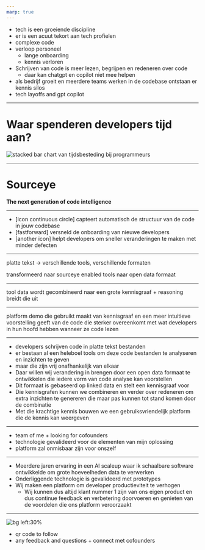 ```yaml
---
marp: true
---
```


<!-- Problem -->

- tech is een groeiende discipline
- er is een acuut tekort aan tech profielen
- complexe code
- verloop personeel
    - lange onboarding
    - kennis verloren
- Schrijven van code is meer lezen, begrijpen en redeneren over code
    - daar kan chatgpt en copilot niet mee helpen 
- als bedrijf groeit en meerdere teams werken in de codebase ontstaan er kennis silos 
- tech layoffs and gpt copilot

---

# Waar spenderen developers tijd aan?
![stacked bar chart van tijdsbesteding bij programmeurs]()

---
<!-- Promise -->
# Sourceye
**The next generation of code intelligence**

---
- [icon continuous circle] capteert automatisch de structuur van de code in jouw codebase
- [fastforward] versneld de onboarding van nieuwe developers
- [another icon] helpt developers om sneller veranderingen te maken met minder defecten
---
<!-- Process -->

platte tekst -> verschillende tools, verschillende formaten

transformeerd naar sourceye enabled tools naar open data formaat

---

tool data wordt gecombineerd naar een grote kennisgraaf + reasoning breidt die uit

---

platform demo die gebruikt maakt van kennisgraaf en een meer intuitieve voorstelling geeft van de code die sterker overeenkomt met wat developers in hun hoofd hebben wanneer ze code lezen

---

- developers schrijven code in platte tekst bestanden
- er bestaan al een heleboel tools om deze code bestanden te analyseren en inzichten te geven
- maar die zijn vrij onafhankelijk van elkaar
- Daar willen wij verandering in brengen door een open data formaat te ontwikkelen die iedere vorm van code analyse kan voorstellen
- Dit formaat is gebaseerd op linked data en stelt een kennisgraaf voor
- Die kennisgrafen kunnen we combineren en verder over redeneren om extra inzichten te genereren die maar pas kunnen tot stand komen door de combinatie
- Met die krachtige kennis bouwen we een gebruiksvriendelijk platform die de kennis kan weergeven

---
<!-- Proof -->

- team of me + looking for cofounders
- technologie gevalideerd voor de elementen van mijn oplossing
- platform zal onmisbaar zijn voor onszelf


---

- Meerdere jaren ervaring in een AI scaleup waar ik schaalbare software ontwikkelde om grote hoeveelheden data te verwerken
- Onderliggende technologie is gevalideerd met prototypes
- Wij maken een platform om developer productieviteit te verhogen 
    - Wij kunnen dus altijd klant nummer 1 zijn van ons eigen product en dus continue feedback en verbetering doorvoeren en genieten van de voordelen die ons platform veroorzaakt
---
<!-- Proposal -->
![bg left:30%](sourceye_qr.png)
- qr code to follow
- any feedback and questions + connect met cofounders
